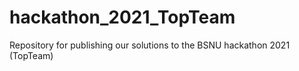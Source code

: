 # hackathon_2021_TopTeam
Repository for publishing our solutions to the BSNU hackathon 2021  (TopTeam)
